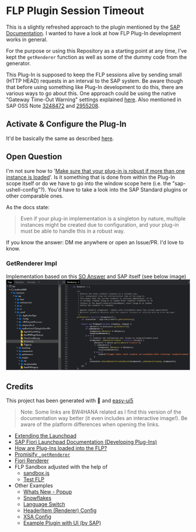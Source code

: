 # FLP Plugin Session Timeout

This is a slightly refreshed approach to the plugin mentioned by the [SAP Documentation](https://help.sap.com/docs/Portal_Service/8422cb487c2146999a2a7dab9cc85cf7/87764543e31247b5b471c06e3f6da6fc.html?locale=en-US). I wanted to have a look at how FLP Plug-In development works in general.

For the purpose or using this Repository as a starting point at any time, I've kept the `getRenderer` function as well as some of the dummy code from the generator.

This Plug-In is supposed to keep the FLP sessions alive by sending small (HTTP HEAD) requests in an interval to the SAP system. Be aware though that before using something like Plug-In development to do this, there are various ways to go about this. One approach could be using the native "Gateway Time-Out Warning" settings explained [here](https://www.saptechnicalguru.com/setting-fiori-gateway-time-out-and-time-out-warning/). Also mentioned in SAP OSS Note [3248472](https://launchpad.support.sap.com/#/notes/3248472) and [2955208](https://launchpad.support.sap.com/#/notes/2955208).

## Activate & Configure the Plug-In

It'd be basically the same as described [here](https://help.sap.com/docs/ABAP_PLATFORM_BW4HANA/a7b390faab1140c087b8926571e942b7/d58602924af34fc3816d44ddb6a9e911.html?locale=en-US#activating-and-configuring-the-example-ui-plug-in).

## Open Question

I'm not sure how to '[Make sure that your plug-in is robust if more than one instance is loaded](https://help.sap.com/docs/ABAP_PLATFORM_BW4HANA/a7b390faab1140c087b8926571e942b7/1b305d3e6b864e32a9464a13f3076b8b.html?locale=en-US#make-sure-that-your-plug-in-is-robust-if-more-than-one-instance-is-loaded)'. Is it something that is done from within the Plug-In scope itself or do we have to go into the window scope here (i.e. the "sap-ushell-config"?). You'd have to take a look into the SAP Standard plugins or other comparable ones.

As the docs state:
> Even if your plug-in implementation is a singleton by nature, multiple instances might be created due to configuration, and your plug-in must be able to handle this in a robust way.

If you know the answer: DM me anywhere or open an Issue/PR. I'd love to know.

### GetRenderer Impl

Implementation based on this [SO Answer](https://stackoverflow.com/a/66147223/10323879) and SAP itself (see below image)
![getrenderer](./readme/getRendererBySAP.png)

## Credits

This project has been generated with 💙 and [easy-ui5](https://github.com/SAP)

> Note: Some links are BW4HANA related as I find this version of the documentation way better (it even includes an interactive image!). Be aware of the platform differences when opening the links.

- [Extending the Launchpad](https://help.sap.com/docs/ABAP_PLATFORM_BW4HANA/a7b390faab1140c087b8926571e942b7/56e9328978954c77946b75c0976f221c.html?locale=en-US)
- [SAP Fiori Launchpad Documentation (Developing Plug-Ins)](https://help.sap.com/docs/ABAP_PLATFORM_BW4HANA/a7b390faab1140c087b8926571e942b7/cc03f57993f54a969f3c6a9d59b6d3f0.html?locale=en-US)
- [How are Plug-Ins loaded into the FLP?](https://blogs.sap.com/2018/12/12/how-it-works-sap-fiori-launchpad-plugins/)
- [Promisify `_getRenderer`](https://stackoverflow.com/a/66147223/10323879)
- [Fiori Renderer](https://ui5.sap.com/sdk/#/api/sap.ushell.renderers.fiori2.Renderer%23methods/Summary)
- FLP Sandbox adjusted with the help of
  - [sandbox.js](https://sapui5.hana.ondemand.com/sdk/test-resources/sap/ushell/bootstrap/sandbox.js)
  - [Test FLP](https://sapui5.hana.ondemand.com/sdk/test-resources/sap/ushell/shells/sandbox/fioriSandbox.html#Shell-home)
- Other Examples
  - [Whats New - Popup](https://blogs.sap.com/2017/10/12/create-a-welcome-popup-for-portal-fiori-launchpad-and-freestyle-sites/)
  - [Snowflakes](https://blogs.sap.com/2019/11/26/surprise-your-users-with-a-true-x-mas-user-experience-let-it-snow/)
  - [Language Switch](https://blogs.sap.com/2017/05/24/allow-users-to-switch-language-in-the-fiori-launchpad-using-ui-plugins/)
  - [HeaderItem (Renderer) Config](https://blogs.sap.com/2019/08/12/fiori-launchpad-plugin-extension-with-headeritem-disappears-solution-and-configuration-options/)
  - [XSA Config](https://blogs.sap.com/2020/03/04/xsa-fiori-launchpad-on-premise-configuration-with-sap-fiori-launchpad-plugins/)
  - [Example Plugin with UI (by SAP)](https://ui5.sap.com/test-resources/sap/ushell/demoapps/UIPluginSampleAddHeaderItems/Component.js)

